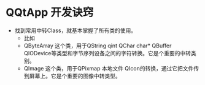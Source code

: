 # QQtApp 开发诀窍  

- 找到常用中转Class，就基本掌握了所有类的使用。  
    - 比如
    - QByteArray 这个类，用于QString qint QChar char* QBuffer QIODevice等类型和字节序列设备之间的字符转换。它是个重要的中转类别。  
    - QImage 这个类，用于QPixmap 本地文件 QIcon的转换，通过它把文件传到屏幕上。它是个重要的图像中转类型。  
